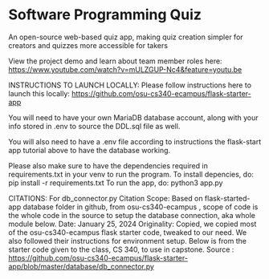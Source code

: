# Software Programming Quiz
An open-source web-based quiz app, making quiz creation simpler for creators and quizzes more accessible for takers

View the project demo and learn about team member roles here: https://www.youtube.com/watch?v=mULZGUP-Nc4&feature=youtu.be

INSTRUCTIONS TO LAUNCH LOCALLY:
Please follow instructions here to launch this locally: https://github.com/osu-cs340-ecampus/flask-starter-app 

You will need to have your own MariaDB database account, along with your info stored in .env to source the DDL.sql file as well.

You will also need to have a .env file according to instructions the flask-start app tutorial above to have the database working.

Please also make sure to have the dependencies required in requirements.txt in your venv to run the program.
To install depencies, do: pip install -r requirements.txt
To run the app, do: python3 app.py

CITATIONS:
For db_connector.py
Citation Scope: Based on flask-started-app database folder in github, from osu-cs340-ecampus , scope of code is the whole code in the source to setup the database connection, aka whole module below.
Date: January 25, 2024
Originality: Copied, we copied most of the osu-cs340-ecampus flask starter code, tweaked to our need.
We also followed their instructions for environment setup.
Below is from the starter code given to the class, CS 340, to use in capstone.
Source : https://github.com/osu-cs340-ecampus/flask-starter-app/blob/master/database/db_connector.py
